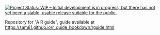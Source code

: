 [![Project Status: WIP – Initial development is in progress, but there has not yet been a stable, usable release suitable for the public.](https://www.repostatus.org/badges/latest/wip.svg)](https://www.repostatus.org/#wip)

Repository for "A R guide", guide available at https://sam81.github.io/r_guide_bookdown/rguide.html
